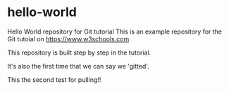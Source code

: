 # hello-world
Hello World repository for Git tutorial
This is an example repository for the Git tutoial on https://www.w3schools.com

This repository is built step by step in the tutorial.

It's also the first time that we can say we 'gitted'.



This the second test for pulling!!
